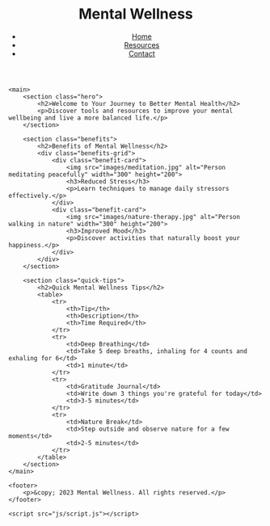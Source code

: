 <!DOCTYPE html>
<html lang="en">
<head>
    <meta charset="UTF-8">
    <meta name="viewport" content="width=device-width, initial-scale=1.0">
    <title>Mental Wellness</title>
    <link rel="stylesheet" href="css/styles.css">
</head>
<body>
    <header>
        <h1>Mental Wellness</h1>
        <nav>
            <ul>
                <li><a href="index.html">Home</a></li>
                <li><a href="resources.html">Resources</a></li>
                <li><a href="contact.html">Contact</a></li>
            </ul>
        </nav>
    </header>

    <main>
        <section class="hero">
            <h2>Welcome to Your Journey to Better Mental Health</h2>
            <p>Discover tools and resources to improve your mental wellbeing and live a more balanced life.</p>
        </section>

        <section class="benefits">
            <h2>Benefits of Mental Wellness</h2>
            <div class="benefits-grid">
                <div class="benefit-card">
                    <img src="images/meditation.jpg" alt="Person meditating peacefully" width="300" height="200">
                    <h3>Reduced Stress</h3>
                    <p>Learn techniques to manage daily stressors effectively.</p>
                </div>
                <div class="benefit-card">
                    <img src="images/nature-therapy.jpg" alt="Person walking in nature" width="300" height="200">
                    <h3>Improved Mood</h3>
                    <p>Discover activities that naturally boost your happiness.</p>
                </div>
            </div>
        </section>

        <section class="quick-tips">
            <h2>Quick Mental Wellness Tips</h2>
            <table>
                <tr>
                    <th>Tip</th>
                    <th>Description</th>
                    <th>Time Required</th>
                </tr>
                <tr>
                    <td>Deep Breathing</td>
                    <td>Take 5 deep breaths, inhaling for 4 counts and exhaling for 6</td>
                    <td>1 minute</td>
                </tr>
                <tr>
                    <td>Gratitude Journal</td>
                    <td>Write down 3 things you're grateful for today</td>
                    <td>3-5 minutes</td>
                </tr>
                <tr>
                    <td>Nature Break</td>
                    <td>Step outside and observe nature for a few moments</td>
                    <td>2-5 minutes</td>
                </tr>
            </table>
        </section>
    </main>

    <footer>
        <p>&copy; 2023 Mental Wellness. All rights reserved.</p>
    </footer>

    <script src="js/script.js"></script>
</body>
</html>
